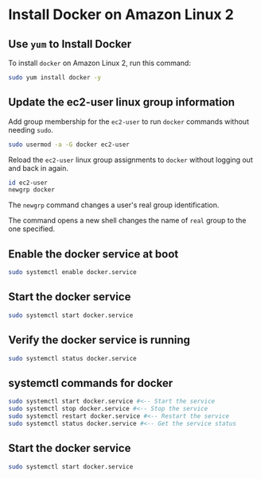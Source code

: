 # Install Docker on Amazon Linux 2

## Use `yum` to Install Docker

To install `docker` on Amazon Linux 2, run this command:

```bash
sudo yum install docker -y
```

## Update the ec2-user linux group information

Add group membership for the `ec2-user` to run `docker` commands without
needing `sudo`.

```bash
sudo usermod -a -G docker ec2-user
```

Reload the `ec2-user` linux group assignments to `docker` without logging
out and back in again.

```bash
id ec2-user
newgrp docker
```

The `newgrp` command changes a user's real group identification.

The command opens a new shell changes the name of `real` group to the one
specified.

## Enable the docker service at boot

```bash
sudo systemctl enable docker.service
```

## Start the docker service

```bash
sudo systemctl start docker.service
```

## Verify the docker service is running

```bash
sudo systemctl status docker.service
```

## systemctl commands for docker

```bash
sudo systemctl start docker.service #<-- Start the service
sudo systemctl stop docker.service #<-- Stop the service
sudo systemctl restart docker.service #<-- Restart the service
sudo systemctl status docker.service #<-- Get the service status
```

## Start the docker service

```bash
sudo systemctl start docker.service
```
